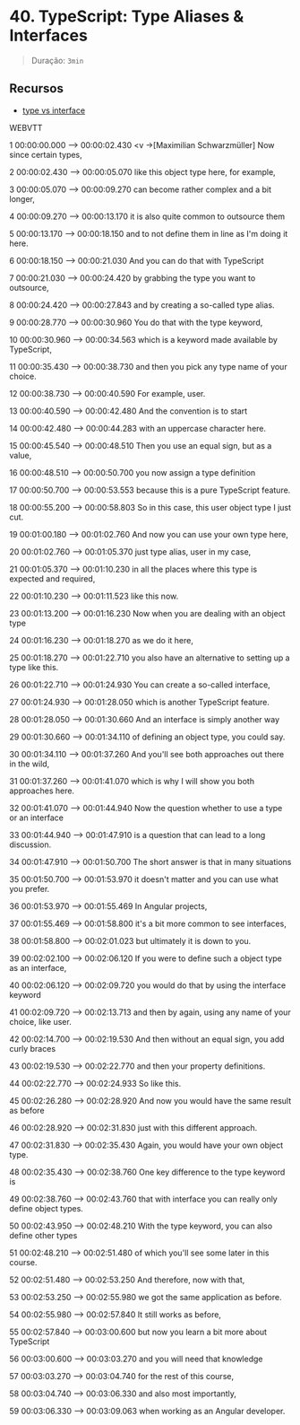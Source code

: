 # 40. TypeScript: Type Aliases & Interfaces

> Duração: `3min`

## Recursos
- [type vs interface](https://stackoverflow.com/a/52682220)

WEBVTT

1
00:00:00.000 --> 00:00:02.430
<v ->[Maximilian Schwarzmüller] Now since certain types,</v>

2
00:00:02.430 --> 00:00:05.070
like this object type here, for example,

3
00:00:05.070 --> 00:00:09.270
can become rather complex and a bit longer,

4
00:00:09.270 --> 00:00:13.170
it is also quite common to outsource them

5
00:00:13.170 --> 00:00:18.150
and to not define them in line as I'm doing it here.

6
00:00:18.150 --> 00:00:21.030
And you can do that with TypeScript

7
00:00:21.030 --> 00:00:24.420
by grabbing the type you want to outsource,

8
00:00:24.420 --> 00:00:27.843
and by creating a so-called type alias.

9
00:00:28.770 --> 00:00:30.960
You do that with the type keyword,

10
00:00:30.960 --> 00:00:34.563
which is a keyword made available by TypeScript,

11
00:00:35.430 --> 00:00:38.730
and then you pick any type name of your choice.

12
00:00:38.730 --> 00:00:40.590
For example, user.

13
00:00:40.590 --> 00:00:42.480
And the convention is to start

14
00:00:42.480 --> 00:00:44.283
with an uppercase character here.

15
00:00:45.540 --> 00:00:48.510
Then you use an equal sign, but as a value,

16
00:00:48.510 --> 00:00:50.700
you now assign a type definition

17
00:00:50.700 --> 00:00:53.553
because this is a pure TypeScript feature.

18
00:00:55.200 --> 00:00:58.803
So in this case, this user object type I just cut.

19
00:01:00.180 --> 00:01:02.760
And now you can use your own type here,

20
00:01:02.760 --> 00:01:05.370
just type alias, user in my case,

21
00:01:05.370 --> 00:01:10.230
in all the places where this type is expected and required,

22
00:01:10.230 --> 00:01:11.523
like this now.

23
00:01:13.200 --> 00:01:16.230
Now when you are dealing with an object type

24
00:01:16.230 --> 00:01:18.270
as we do it here,

25
00:01:18.270 --> 00:01:22.710
you also have an alternative to setting up a type like this.

26
00:01:22.710 --> 00:01:24.930
You can create a so-called interface,

27
00:01:24.930 --> 00:01:28.050
which is another TypeScript feature.

28
00:01:28.050 --> 00:01:30.660
And an interface is simply another way

29
00:01:30.660 --> 00:01:34.110
of defining an object type, you could say.

30
00:01:34.110 --> 00:01:37.260
And you'll see both approaches out there in the wild,

31
00:01:37.260 --> 00:01:41.070
which is why I will show you both approaches here.

32
00:01:41.070 --> 00:01:44.940
Now the question whether to use a type or an interface

33
00:01:44.940 --> 00:01:47.910
is a question that can lead to a long discussion.

34
00:01:47.910 --> 00:01:50.700
The short answer is that in many situations

35
00:01:50.700 --> 00:01:53.970
it doesn't matter and you can use what you prefer.

36
00:01:53.970 --> 00:01:55.469
In Angular projects,

37
00:01:55.469 --> 00:01:58.800
it's a bit more common to see interfaces,

38
00:01:58.800 --> 00:02:01.023
but ultimately it is down to you.

39
00:02:02.100 --> 00:02:06.120
If you were to define such a object type as an interface,

40
00:02:06.120 --> 00:02:09.720
you would do that by using the interface keyword

41
00:02:09.720 --> 00:02:13.713
and then by again, using any name of your choice, like user.

42
00:02:14.700 --> 00:02:19.530
And then without an equal sign, you add curly braces

43
00:02:19.530 --> 00:02:22.770
and then your property definitions.

44
00:02:22.770 --> 00:02:24.933
So like this.

45
00:02:26.280 --> 00:02:28.920
And now you would have the same result as before

46
00:02:28.920 --> 00:02:31.830
just with this different approach.

47
00:02:31.830 --> 00:02:35.430
Again, you would have your own object type.

48
00:02:35.430 --> 00:02:38.760
One key difference to the type keyword is

49
00:02:38.760 --> 00:02:43.760
that with interface you can really only define object types.

50
00:02:43.950 --> 00:02:48.210
With the type keyword, you can also define other types

51
00:02:48.210 --> 00:02:51.480
of which you'll see some later in this course.

52
00:02:51.480 --> 00:02:53.250
And therefore, now with that,

53
00:02:53.250 --> 00:02:55.980
we got the same application as before.

54
00:02:55.980 --> 00:02:57.840
It still works as before,

55
00:02:57.840 --> 00:03:00.600
but now you learn a bit more about TypeScript

56
00:03:00.600 --> 00:03:03.270
and you will need that knowledge

57
00:03:03.270 --> 00:03:04.740
for the rest of this course,

58
00:03:04.740 --> 00:03:06.330
and also most importantly,

59
00:03:06.330 --> 00:03:09.063
when working as an Angular developer.

